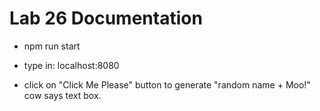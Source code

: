 # Lab 26 Documentation


* npm run start

* type in: localhost:8080

*  click on "Click Me Please" button to generate "random name + Moo!" cow says text box.
